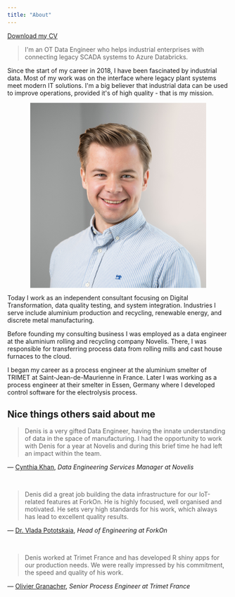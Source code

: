 ```yaml
---
title: "About"
---
```


<a href="/static/documents/CV_Denis_Gontcharov.pdf" target="_blank" download>Download my CV</a>

> I'm an OT Data Engineer who helps industrial enterprises with connecting legacy SCADA systems to Azure Databricks.

Since the start of my career in 2018, I have been fascinated by industrial data. Most of my work was on the interface where legacy plant systems meet modern IT solutions. I'm a big believer that industrial data can be used to improve operations, provided it's of high quality - that is my mission.

<img src="/static/images/headshot.jpg" alt="My Headshot" width="400" height="auto" style="display: block; margin-left: auto; margin-right: auto;">

Today I work as an independent consultant focusing on Digital Transformation, data quality testing, and system integration. Industries I serve include aluminium production and recycling, renewable energy, and discrete metal manufacturing.

Before founding my consulting business I was employed as a data engineer at the aluminium rolling and recycling company Novelis. There, I was responsible for transferring process data from rolling mills and cast house furnaces to the cloud.

I began my career as a process engineer at the aluminium smelter of TRIMET at Saint-Jean-de-Maurienne in France. Later I was working as a process engineer at their smelter in Essen, Germany where I developed control software for the electrolysis process.


## Nice things others said about me

> Denis is a very gifted Data Engineer, having the innate understanding of data in the space of manufacturing. I had the opportunity to work with Denis for a year at Novelis and during this brief time he had left an impact within the team.

— [Cynthia Khan](https://www.linkedin.com/in/khancynthia/), *Data Engineering Services Manager at Novelis*

<br>

> Denis did a great job building the data infrastructure for our IoT-related features at ForkOn. He is highly focused, well organised and motivated. He sets very high standards for his work, which always has lead to excellent quality results.

— [Dr. Vlada Pototskaia](https://www.linkedin.com/in/vpototsk/), *Head of Engineering at ForkOn*

<br>

> Denis worked at Trimet France and has developed R shiny apps for our production needs. We were really impressed by his commitment, the speed and quality of his work.

— [Olivier Granacher](https://www.linkedin.com/in/oliviergranacher/), *Senior Process Engineer at Trimet France*
